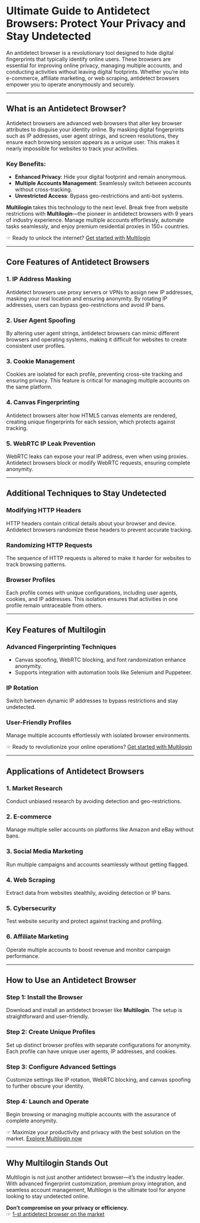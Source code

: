 # Ultimate Guide to Antidetect Browsers: Protect Your Privacy and Stay Undetected

An antidetect browser is a revolutionary tool designed to hide digital fingerprints that typically identify online users. These browsers are essential for improving online privacy, managing multiple accounts, and conducting activities without leaving digital footprints. Whether you’re into e-commerce, affiliate marketing, or web scraping, antidetect browsers empower you to operate anonymously and securely.

---

## What is an Antidetect Browser?

Antidetect browsers are advanced web browsers that alter key browser attributes to disguise your identity online. By masking digital fingerprints such as IP addresses, user agent strings, and screen resolutions, they ensure each browsing session appears as a unique user. This makes it nearly impossible for websites to track your activities.

### Key Benefits:
- **Enhanced Privacy**: Hide your digital footprint and remain anonymous.
- **Multiple Accounts Management**: Seamlessly switch between accounts without cross-tracking.
- **Unrestricted Access**: Bypass geo-restrictions and anti-bot systems.

**Multilogin** takes this technology to the next level. Break free from website restrictions with **Multilogin**—the pioneer in antidetect browsers with 9 years of industry experience. Manage multiple accounts effortlessly, automate tasks seamlessly, and enjoy premium residential proxies in 150+ countries.

☞ Ready to unlock the internet? [Get started with Multilogin](https://bit.ly/multIlogin)

---

## Core Features of Antidetect Browsers

### 1. **IP Address Masking**
Antidetect browsers use proxy servers or VPNs to assign new IP addresses, masking your real location and ensuring anonymity. By rotating IP addresses, users can bypass geo-restrictions and avoid IP bans.

### 2. **User Agent Spoofing**
By altering user agent strings, antidetect browsers can mimic different browsers and operating systems, making it difficult for websites to create consistent user profiles.

### 3. **Cookie Management**
Cookies are isolated for each profile, preventing cross-site tracking and ensuring privacy. This feature is critical for managing multiple accounts on the same platform.

### 4. **Canvas Fingerprinting**
Antidetect browsers alter how HTML5 canvas elements are rendered, creating unique fingerprints for each session, which protects against tracking.

### 5. **WebRTC IP Leak Prevention**
WebRTC leaks can expose your real IP address, even when using proxies. Antidetect browsers block or modify WebRTC requests, ensuring complete anonymity.

---

## Additional Techniques to Stay Undetected

### Modifying HTTP Headers
HTTP headers contain critical details about your browser and device. Antidetect browsers randomize these headers to prevent accurate tracking.

### Randomizing HTTP Requests
The sequence of HTTP requests is altered to make it harder for websites to track browsing patterns.

### Browser Profiles
Each profile comes with unique configurations, including user agents, cookies, and IP addresses. This isolation ensures that activities in one profile remain untraceable from others.

---

## Key Features of Multilogin

### **Advanced Fingerprinting Techniques**
- Canvas spoofing, WebRTC blocking, and font randomization enhance anonymity.
- Supports integration with automation tools like Selenium and Puppeteer.

### **IP Rotation**
Switch between dynamic IP addresses to bypass restrictions and stay undetected.

### **User-Friendly Profiles**
Manage multiple accounts effortlessly with isolated browser environments.

☞ Ready to revolutionize your online operations? [Get started with Multilogin](https://bit.ly/multIlogin)

---

## Applications of Antidetect Browsers

### **1. Market Research**
Conduct unbiased research by avoiding detection and geo-restrictions.

### **2. E-commerce**
Manage multiple seller accounts on platforms like Amazon and eBay without bans.

### **3. Social Media Marketing**
Run multiple campaigns and accounts seamlessly without getting flagged.

### **4. Web Scraping**
Extract data from websites stealthily, avoiding detection or IP bans.

### **5. Cybersecurity**
Test website security and protect against tracking and profiling.

### **6. Affiliate Marketing**
Operate multiple accounts to boost revenue and monitor campaign performance.

---

## How to Use an Antidetect Browser

### Step 1: Install the Browser
Download and install an antidetect browser like **Multilogin**. The setup is straightforward and user-friendly.

### Step 2: Create Unique Profiles
Set up distinct browser profiles with separate configurations for anonymity. Each profile can have unique user agents, IP addresses, and cookies.

### Step 3: Configure Advanced Settings
Customize settings like IP rotation, WebRTC blocking, and canvas spoofing to further obscure your identity.

### Step 4: Launch and Operate
Begin browsing or managing multiple accounts with the assurance of complete anonymity.

☞ Maximize your productivity and privacy with the best solution on the market. [Explore Multilogin now](https://bit.ly/multIlogin)

---

## Why Multilogin Stands Out

Multilogin is not just another antidetect browser—it’s the industry leader. With advanced fingerprint customization, premium proxy integration, and seamless account management, Multilogin is the ultimate tool for anyone looking to stay undetected online.

**Don’t compromise on your privacy or efficiency.**  
☞ [1-st antidetect browser on the market](https://bit.ly/multIlogin)
